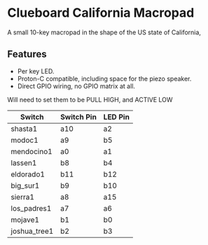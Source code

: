 # Clueboard California Macropad

A small 10-key macropad in the shape of the US state of California,

## Features

* Per key LED.
* Proton-C compatible, including space for the piezo speaker.
* Direct GPIO wiring, no GPIO matrix at all.

Will need to set them to be PULL HIGH, and ACTIVE LOW

| Switch       | Switch Pin | LED Pin |
| ------------ | ---------- | ------- |
| shasta1      | a10        | a2      |
| modoc1       | a9         | b5      |
| mendocino1   | a0         | a1      |
| lassen1      | b8         | b4      |
| eldorado1    | b11        | b12     |
| big_sur1     | b9         | b10     |
| sierra1      | a8         | a15     |
| los_padres1  | a7         | a6      |
| mojave1      | b1         | b0      |
| joshua_tree1 | b2         | b3      |
